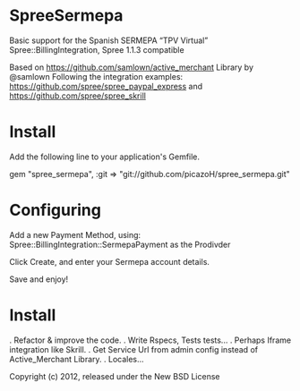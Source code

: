 SpreeSermepa
============

Basic support for the Spanish SERMEPA “TPV Virtual” Spree::BillingIntegration,  Spree 1.1.3 compatible

Based on https://github.com/samlown/active_merchant Library by @samlown
Following the integration examples: https://github.com/spree/spree_paypal_express 
and https://github.com/spree/spree_skrill


Install
=======

Add the following line to your application's Gemfile.

gem "spree_sermepa", :git => "git://github.com/picazoH/spree_sermepa.git"

Configuring
===========
Add a new Payment Method, using: Spree::BillingIntegration::SermepaPayment as the Prodivder

Click Create, and enter your Sermepa account details.

Save and enjoy!



Install
=======

. Refactor & improve the code.
. Write Rspecs, Tests tests...
. Perhaps Iframe integration like Skrill.
. Get Service Url from admin config instead of Active_Merchant Library.
. Locales...

Copyright (c) 2012, released under the New BSD License
